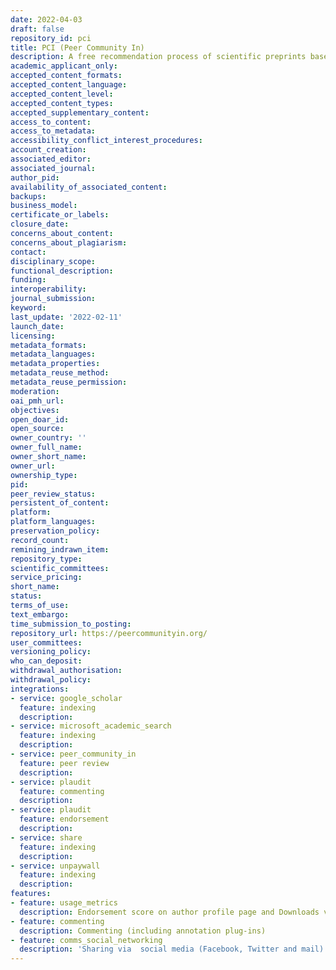 ```yaml
---
date: 2022-04-03
draft: false
repository_id: pci
title: PCI (Peer Community In)
description: A free recommendation process of scientific preprints based on peer-reviews
academic_applicant_only:
accepted_content_formats:
accepted_content_language:
accepted_content_level:
accepted_content_types:
accepted_supplementary_content:
access_to_content:
access_to_metadata:
accessibility_conflict_interest_procedures:
account_creation:
associated_editor:
associated_journal:
author_pid:
availability_of_associated_content:
backups:
business_model:
certificate_or_labels:
closure_date:
concerns_about_content:
concerns_about_plagiarism:
contact:
disciplinary_scope:
functional_description:
funding:
interoperability:
journal_submission:
keyword:
last_update: '2022-02-11'
launch_date:
licensing:
metadata_formats:
metadata_languages:
metadata_properties:
metadata_reuse_method:
metadata_reuse_permission:
moderation:
oai_pmh_url:
objectives:
open_doar_id:
open_source:
owner_country: ''
owner_full_name:
owner_short_name:
owner_url:
ownership_type:
pid:
peer_review_status:
persistent_of_content:
platform:
platform_languages:
preservation_policy:
record_count:
remining_indrawn_item:
repository_type:
scientific_committees:
service_pricing:
short_name:
status:
terms_of_use:
text_embargo:
time_submission_to_posting:
repository_url: https://peercommunityin.org/
user_committees:
versioning_policy:
who_can_deposit:
withdrawal_authorisation:
withdrawal_policy:
integrations:
- service: google_scholar
  feature: indexing
  description:
- service: microsoft_academic_search
  feature: indexing
  description:
- service: peer_community_in
  feature: peer review
  description:
- service: plaudit
  feature: commenting
  description:
- service: plaudit
  feature: endorsement
  description:
- service: share
  feature: indexing
  description:
- service: unpaywall
  feature: indexing
  description:
features:
- feature: usage_metrics
  description: Endorsement score on author profile page and Downloads visible to everyone
- feature: commenting
  description: Commenting (including annotation plug-ins)
- feature: comms_social_networking
  description: 'Sharing via  social media (Facebook, Twitter and mail)      https://twitter.com/paleorxiv'
---
```



